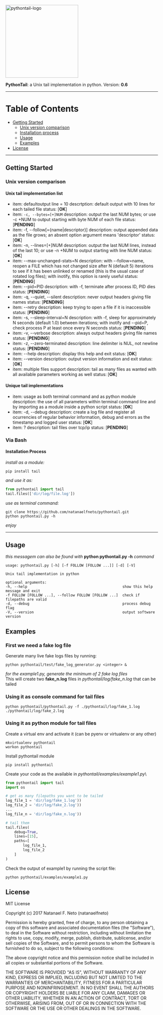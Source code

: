 <p align="left">
  <a href="#">
    <img 
      alt="pythontail-logo" 
      src="https://raw.githubusercontent.com/natanaelfneto/pythontail/master/assets/pythontail-logo.png" 
      width="240"/>
  </a>
</p>

**PythonTail**: a Unix tail implementation in python.
Version: **0.6**
***
# Table of Contents
* [Getting Started](#getting-started)
    * [Unix version comparison](#unix-version-comparison)
    * [Installation process](#installation-process)
    * [Usage](#usage)
    * [Examples](#examples)
* [License](#license)
***
## Getting Started
### Unix version comparison
#### Unix tail implementation list
-   item:           defaultoutput line = 10
    descrtption:    default output with 10 lines for each tailed file
    status:         [**OK**]
-   item:           `-c, --bytes=[+]NUM`
    description:    output the last NUM bytes; or use -c +NUM to output starting
                    with byte NUM of each file
    status:         [**PENDING**]
-   item:           -f, --follow[={name|descriptor}]
    description:    output appended data as the file grows;
                    an absent option argument means 'descriptor'
    status:         [**OK**]
-   item:           -n, --lines=[+]NUM
    description:    output the last NUM lines, instead of the last 10; or use -n
                    +NUM to output starting with line NUM
    status:         [**OK**]
-   item:           --max-unchanged-stats=N
    description:    with --follow=name, reopen a FILE which has not
                    changed size after N (default 5) iterations to see if it has
                    been unlinked or renamed (this is the usual case of rotated
                    log files); with inotify, this option is rarely useful
    status:         [**PENDING**]
-   item:           --pid=PID
    description:    with -f, terminate after process ID, PID dies
    status:         [**PENDING**]
-   item:           -q, --quiet, --silent
    description:    never output headers giving file names
    status:         [**PENDING**]
-   item:           --retry
    description:    keep trying to open a file if it is inaccessible
    status:         [**PENDING**]
-   item:           -s, --sleep-interval=N
    description:    with -f, sleep for approximately N seconds (default 1.0)
                    between iterations; with inotify and --pid=P, check process P
                    at least once every N seconds
    status:         [**PENDING**]
-   item:           -v, --verbose
    description:    always output headers giving file names
    status:         [**PENDING**]
-   item:           -z, --zero-terminated
    description:    line delimiter is NUL, not newline
    status:         [**PENDING**]
-   item:           --help
    description:    display this help and exit
    status:         [**OK**]
-   item:           --version
    description:    output version information and exit
    status:         [**OK**]
-   item:           multiple files support
    description:    tail as many files as wanted with all available parameters working as well
    status:         [**OK**]
#### Unique tail implementations
-   item:           usage as both terminal command and as python module
    description:    the use of all parameters within terminal command line
                    and by importing as a module inside a python script
    status:         [**OK**]
-   item:           -d, --debug
    description:    create a log file and register all ocurrencies of regular
                    behavior information, debug and errors as the timestamp and logged user
    status:         [**OK**]
-   item:           ?
    description:    tail files over tcp/ip
    status:         [**PENDING**]
### Via Bash
#### Installation Process
_install as a module:_
```Shell
pip install tail
```
_and use it as:_
```Python
from pythontail import tail
tail.files(['dir/log/file.log'])
```
_use as terminal command:_
```Shell
git clone https://github.com/natanaelfneto/pythontail.git
python pythontail.py -h
```
_enjoy_
***
## Usage
_this messagem can also be found with_ **python pythontail.py -h** _command_
```ShellSession
usage: pythontail.py [-h] [-f FOLLOW [FOLLOW ...]] [-d] [-V]

Unix tail implementation in python 

optional arguments:
-h, --help                                            show this help message and exit
-f FOLLOW [FOLLOW ...], --follow FOLLOW [FOLLOW ...]  check if filepaths are valid
-d, --debug                                           process debug flag
-V, --version                                         output software version
```
## Examples
### First we need a fake log file
Generate many live fake logs files by running:
```Shell
python pythontail/test/fake_log_generator.py <integer> &
```
_for the example1.py, generate the minimum of 2 fake log files_\
This will create two **fake_n.log** files in _pythontail/log/fake_n.log_ that can be tailed
### Using it as console command for tail files
```
python pythontail/pythontail.py -f ./pythontail/log/fake_1.log ./pythontail/log/fake_2.log
```
### Using it as python module for tail files
Create a virtual env and activate it (can be pyenv or virtualenv or any other)
```Shell
mkvirtualenv pythontail
workon pythontail
```
Install pythontail module
```Shell
pip install pythontail
```
Create your code as the available in _pythontail/examples/example1.py_\
```Python
from pythontail import tail
import os

# get as many filepaths you want to be tailed
log_file_1 = 'dir/log/fake_1.log'))
log_file_2 = 'dir/log/fake_2.log'))
...
log_file_n = 'dir/log/fake_n.log'))

# tail them
tail.files(
    debug=True,
    lines=[15],
    paths=[
        log_file_1, 
        log_file_2
    ]
)
```
Check the output of example1 by running the script file:
```Shell
python pythontail/examples/example1.py
```
## License
MIT License

Copyright (c) 2017 Natanael F. Neto (natanaelfneto)

Permission is hereby granted, free of charge, to any person obtaining a copy
of this software and associated documentation files (the "Software"), to deal
in the Software without restriction, including without limitation the rights
to use, copy, modify, merge, publish, distribute, sublicense, and/or sell
copies of the Software, and to permit persons to whom the Software is
furnished to do so, subject to the following conditions:

The above copyright notice and this permission notice shall be included in all
copies or substantial portions of the Software.

THE SOFTWARE IS PROVIDED "AS IS", WITHOUT WARRANTY OF ANY KIND, EXPRESS OR
IMPLIED, INCLUDING BUT NOT LIMITED TO THE WARRANTIES OF MERCHANTABILITY,
FITNESS FOR A PARTICULAR PURPOSE AND NONINFRINGEMENT. IN NO EVENT SHALL THE
AUTHORS OR COPYRIGHT HOLDERS BE LIABLE FOR ANY CLAIM, DAMAGES OR OTHER
LIABILITY, WHETHER IN AN ACTION OF CONTRACT, TORT OR OTHERWISE, ARISING FROM,
OUT OF OR IN CONNECTION WITH THE SOFTWARE OR THE USE OR OTHER DEALINGS IN THE
SOFTWARE.